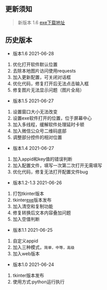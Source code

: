 ## 更新须知

>新版本 1.6 [exe下载地址](https://gitee.com/rbozo/de-repeat/releases/)

## 历史版本

- 版本1.6 2021-06-28

1. 优化打开软件默认位置
2. 去除本地图片访问使用requests
3. 加入更新配置，可关闭对话框
4. 优化代码，修复打开后无法点击输入框
5. 修复图片无法显示问题（图片全局）

- 版本1.5 2021-06-27

1. 设置窗口大小无法改变
2. 设置exe软件打开的位置，位于屏幕中心
3. 加入多线程，缓解软件处理延时卡顿
4. 加入微信公众号二维码底部
5. 调整部分控件的相对位置

- 版本1.4 2021-06-27

1. 加入appid和key值的错误判断
2. 加入配置文件，填写一次第二次打开无需填写
3. 优化代码，修复无法打开配置文件bug

- 版本1.2-1.3 2021-06-26

1. 打包tkinter版本
2. tkinter[exe](https://gitee.com/rbozo/de-repeat/releases/)版本发布
3. 加入清空和复制功能
4. 修复转换后文本内容叠加问题
5. 加入空值判断

- 版本1.1  2021-06-25

1. 自定义appid
2. 加入三种模式，`简单，中等，高级`
3. 加入web版本

- 版本1.0   2021-06-24

1. tkinter版本发布
2. 使用方式:python运行执行

